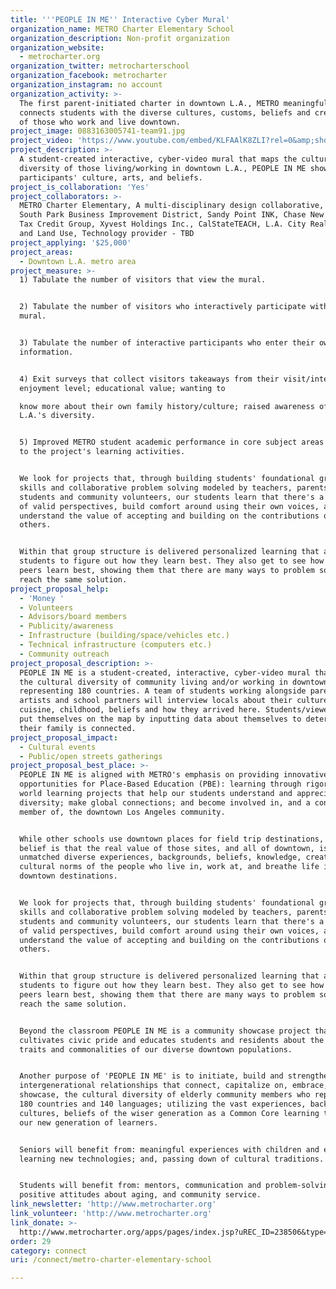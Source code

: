 ```yaml
---
title: '''PEOPLE IN ME'' Interactive Cyber Mural'
organization_name: METRO Charter Elementary School
organization_description: Non-profit organization
organization_website:
  - metrocharter.org
organization_twitter: metrocharterschool
organization_facebook: metrocharter
organization_instagram: no account
organization_activity: >-
  The first parent-initiated charter in downtown L.A., METRO meaningfully
  connects students with the diverse cultures, customs, beliefs and creativity
  of those who work and live downtown.
project_image: 0883163005741-team91.jpg
project_video: 'https://www.youtube.com/embed/KLFAAlK8ZLI?rel=0&amp;showinfo=0'
project_description: >-
  A student-created interactive, cyber-video mural that maps the cultural
  diversity of those living/working in downtown L.A., PEOPLE IN ME showcases
  participants' culture, arts, and beliefs.
project_is_collaboration: 'Yes'
project_collaborators: >-
  METRO Charter Elementary, A multi-disciplinary design collaborative, CHA:COL,
  South Park Business Improvement District, Sandy Point INK, Chase New Markets
  Tax Credit Group, Xyvest Holdings Inc., CalStateTEACH, L.A. City Real Estate
  and Land Use, Technology provider - TBD
project_applying: '$25,000'
project_areas:
  - Downtown L.A. metro area
project_measure: >-
  1) Tabulate the number of visitors that view the mural.


  2) Tabulate the number of visitors who interactively participate with the
  mural.


  3) Tabulate the number of interactive participants who enter their own
  information.


  4) Exit surveys that collect visitors takeaways from their visit/interaction:
  enjoyment level; educational value; wanting to

  know more about their own family history/culture; raised awareness of downtown
  L.A.'s diversity.


  5) Improved METRO student academic performance in core subject areas connected
  to the project's learning activities.


  We look for projects that, through building students' foundational group-work
  skills and collaborative problem solving modeled by teachers, parents, other
  students and community volunteers, our students learn that there's a diversity
  of valid perspectives, build comfort around using their own voices, and
  understand the value of accepting and building on the contributions of
  others. 


  Within that group structure is delivered personalized learning that allow our
  students to figure out how they learn best. They also get to see how their
  peers learn best, showing them that there are many ways to problem solve and
  reach the same solution.
project_proposal_help:
  - 'Money '
  - Volunteers
  - Advisors/board members
  - Publicity/awareness
  - Infrastructure (building/space/vehicles etc.)
  - Technical infrastructure (computers etc.)
  - Community outreach
project_proposal_description: >-
  PEOPLE IN ME is a student-created, interactive, cyber-video mural that maps
  the cultural diversity of community living and/or working in downtown L.A.,
  representing 180 countries. A team of students working alongside parents,
  artists and school partners will interview locals about their culture, arts,
  cuisine, childhood, beliefs and how they arrived here. Students/viewers will
  put themselves on the map by inputting data about themselves to determine how
  their family is connected.
project_proposal_impact:
  - Cultural events
  - Public/open streets gatherings
project_proposal_best_place: >-
  PEOPLE IN ME is aligned with METRO's emphasis on providing innovative
  opportunities for Place-Based Education (PBE): learning through rigorous, real
  world learning projects that help our students understand and appreciate
  diversity; make global connections; and become involved in, and a contributing
  member of, the downtown Los Angeles community.


  While other schools use downtown places for field trip destinations, METRO's
  belief is that the real value of those sites, and all of downtown, is the
  unmatched diverse experiences, backgrounds, beliefs, knowledge, creativity and
  cultural norms of the people who live in, work at, and breathe life into our
  downtown destinations.


  We look for projects that, through building students' foundational group-work
  skills and collaborative problem solving modeled by teachers, parents, other
  students and community volunteers, our students learn that there's a diversity
  of valid perspectives, build comfort around using their own voices, and
  understand the value of accepting and building on the contributions of
  others. 


  Within that group structure is delivered personalized learning that allow our
  students to figure out how they learn best. They also get to see how their
  peers learn best, showing them that there are many ways to problem solve and
  reach the same solution.


  Beyond the classroom PEOPLE IN ME is a community showcase project that
  cultivates civic pride and educates students and residents about the positive
  traits and commonalities of our diverse downtown populations.


  Another purpose of 'PEOPLE IN ME' is to initiate, build and strengthen
  intergenerational relationships that connect, capitalize on, embrace, and
  showcase, the cultural diversity of elderly community members who represent
  180 countries and 140 languages; utilizing the vast experiences, backgrounds,
  cultures, beliefs of the wiser generation as a Common Core learning tool for
  our new generation of learners.


  Seniors will benefit from: meaningful experiences with children and educators;
  learning new technologies; and, passing down of cultural traditions.  


  Students will benefit from: mentors, communication and problem-solving skills,
  positive attitudes about aging, and community service.
link_newsletter: 'http://www.metrocharter.org'
link_volunteer: 'http://www.metrocharter.org'
link_donate: >-
  http://www.metrocharter.org/apps/pages/index.jsp?uREC_ID=238506&type=d&pREC_ID=551007
order: 29
category: connect
uri: /connect/metro-charter-elementary-school

---
```

